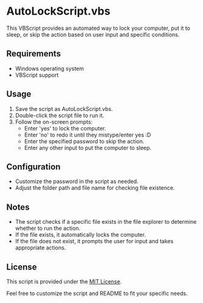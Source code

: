 # AutoLockScript.vbs

This VBScript provides an automated way to lock your computer, put it to sleep, or skip the action based on user input and specific conditions.

## Requirements

- Windows operating system
- VBScript support

## Usage

1. Save the script as AutoLockScript.vbs.
2. Double-click the script file to run it.
3. Follow the on-screen prompts:
   - Enter 'yes' to lock the computer.
   - Enter 'no' to redo it until they mistype/enter yes :D
   - Enter the specified password to skip the action.
   - Enter any other input to put the computer to sleep.

## Configuration

- Customize the password in the script as needed.
- Adjust the folder path and file name for checking file existence.

## Notes

- The script checks if a specific file exists in the file explorer to determine whether to run the action.
- If the file exists, it automatically locks the computer.
- If the file does not exist, it prompts the user for input and takes appropriate actions.

## License

This script is provided under the [MIT License](LICENSE).

Feel free to customize the script and README to fit your specific needs.
